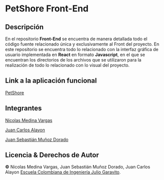 # PetShore Front-End

## Descripción

En el repositorio **Front-End** se encuentra de manera detallada todo el código fuente relacionado única y exclusivamente al Front del proyecto. En este repositorio se encuentra todo lo relacionado con la interfaz gráfica de usuario implementada en **React** en formato **Javascript**, en el que se encuentran los directorios de los archivos que se utilizaron para la realización de todo lo relacionado con lo visual del proyecto.  

## Link a la aplicación funcional
[PetShore](https://petshore.herokuapp.com/)


## Integrantes
[Nicolas Medina Vargas](https://github.com/conejihan)

[Juan Carlos Alayon](https://github.com/Juank648)

[Juan Sebastián Muñoz Dorado](https://github.com/JuanMunozD)

## Licencia & Derechos de Autor
**©** Nicolas Medina Vargas, Juan Sebastián Muñoz Dorado, Juan Carlos Alayon [Escuela Colombiana de Ingeniería Julio Garavito](https://www.escuelaing.edu.co/es/).